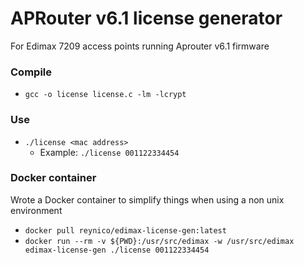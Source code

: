 # APRouter v6.1 license generator
For Edimax 7209 access points running Aprouter v6.1 firmware
### Compile
* `gcc -o license license.c -lm -lcrypt`

### Use
* `./license <mac address>`
  * Example: `./license 001122334454`

### Docker container
Wrote a Docker container to simplify things when using a non unix environment
* `docker pull reynico/edimax-license-gen:latest`
* `docker run --rm -v ${PWD}:/usr/src/edimax -w /usr/src/edimax edimax-license-gen ./license 001122334454`

